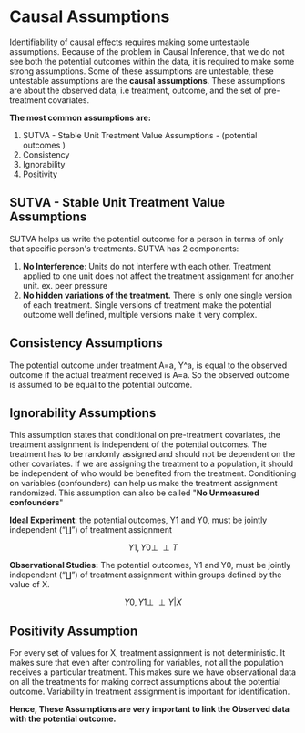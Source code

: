 # Causal Assumptions

Identifiability of causal effects requires making some untestable assumptions. Because of the problem in Causal Inference, that we do not see both the potential outcomes within the data, it is required to make some strong assumptions. Some of these assumptions are untestable, these untestable assumptions are the **causal assumptions**. These assumptions are about the observed data, i.e treatment, outcome, and the set of pre-treatment covariates. 

**The most common assumptions are:**

1. SUTVA - Stable Unit Treatment Value Assumptions - \(potential outcomes \)
2. Consistency
3. Ignorability
4. Positivity

## **SUTVA - Stable Unit Treatment Value Assumptions**

SUTVA helps us write the potential outcome for a person in terms of only that specific person's treatments. SUTVA has 2 components:

1. **No Interference**: Units do not interfere with each other. Treatment applied to one unit does not affect the treatment assignment for another unit. ex. peer pressure
2. **No hidden variations of the treatment.** There is only one single version of each treatment. Single versions of treatment make the potential outcome well defined, multiple versions make it very complex.

## **Consistency Assumptions**

The potential outcome under treatment A=a, Y^a, is equal to the observed outcome if the actual treatment received is A=a. So the observed outcome is assumed to be equal to the potential outcome.

## **Ignorability Assumptions**

This assumption states that conditional on pre-treatment covariates, the treatment assignment is independent of the potential outcomes. The treatment has to be randomly assigned and should not be dependent on the other covariates. If we are assigning the treatment to a population, it should be independent of who would be benefited from the treatment. Conditioning on variables \(confounders\) can help us make the treatment assignment randomized. This assumption can also be called "**No Unmeasured confounders**"

**Ideal Experiment**: the potential outcomes, Y1 and Y0, must be jointly independent \(“∐”\) of treatment assignment

$$
Y1 , Y0\perp \!\!\!\perp T
$$

**Observational Studies:**  The potential outcomes, Y1 and Y0, must be jointly independent \(“∐”\) of treatment assignment within groups defined by the value of X.

$$
Y0 , Y1\perp \!\!\!\perp Y   | X
$$

## **Positivity Assumption**

For every set of values for X, treatment assignment is not deterministic. It makes sure that even after controlling for variables, not all the population receives a particular treatment. This makes sure we have observational data on all the treatments for making correct assumptions about the potential outcome. Variability in treatment assignment is important for identification.

**Hence, These Assumptions are very important to link the Observed data with the potential outcome.**







